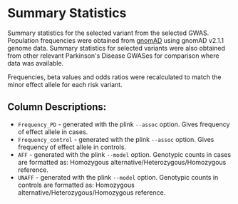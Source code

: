 # Summary Statistics  

Summary statistics for the selected variant from the selected GWAS. Population frequencies were obtained from [gnomAD](https://gnomad.broadinstitute.org/) using gnomAD v2.1.1 genome data. Summary statistics for selected variants were also obtained from other relevant Parkinson's Disease GWASes for comparison where data was available. 

Frequencies, beta values and odds ratios were recalculated to match the minor effect allele for each risk variant. 


## Column Descriptions:
* `Frequency_PD` - generated with the plink `--assoc` option. Gives frequency of effect allele in cases.
* `Frequency_control` - generated with the plink `--assoc` option. Gives frequency of effect allele in controls.
* `AFF` - generated with the plink `--model` option. Genotypic counts in cases are formatted as: Homozygous alternative/Heterozygous/Homozygous reference. 
* `UNAFF` - generated with the plink `--model` option. Genotypic counts in controls are formatted as: Homozygous alternative/Heterozygous/Homozygous reference. 
